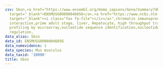 ```yaml
---
csv: Sbsn,<a href="https://www.ensembl.org/Homo_sapiens/Gene/Summary?db=core;g=ENSMUSG00000046056"
  target="_blank">ENSMUSG00000046056</a>,<a href="https://www.ncbi.nlm.nih.gov/pubmed/23834426"
  target="_blank"><i class="fas fa-file"></i></a>",chromatin immunoprecipitation assay,direct
  interaction,prime adult stage, liver, Hepatocyte, high throughput transcription
  profiling by microarray,nucleotide sequence identification,nucleotide sequence identification,transcriptional
  regulation,
data_alias: Sbsn
data_id: ENSMUSG00000046056
data_numevidence: 1
data_species: Mus musculus
data_taxid: '10090'
title: Sbsn
---
```

